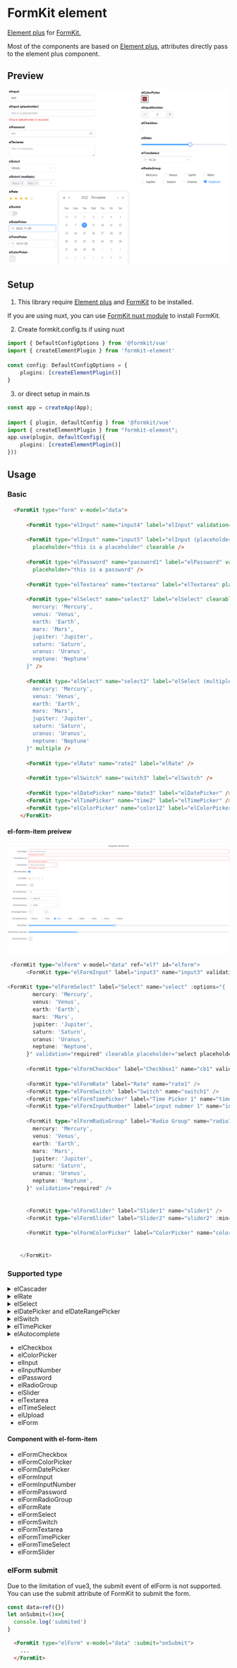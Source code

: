 # FormKit element

<a href="https://element-plus.org/">Element plus</a> for <a href="https://formkit.com/">FormKit.</a>

Most of the components are based on <a href="https://element-plus.org/">Element plus</a>, attributes directly pass to the element plus component.

## Preview

<img src="https://raw.githubusercontent.com/mathsgod/formkit-element/main/preview/ui.png" alt="preview" />

## Setup

1. This library require <a href="https://element-plus.org/">Element plus</a> and <a href="https://formkit.com/">FormKit</a> to be installed.

If you are using nuxt, you can use <a href="https://formkit.com/essentials/installation">FormKit nuxt module</a> to install FormKit.


2. Create formkit.config.ts if using nuxt
```typescript
import { DefaultConfigOptions } from '@formkit/vue'
import { createElementPlugin } from 'formkit-element'

const config: DefaultConfigOptions = {
    plugins: [createElementPlugin()]
}
```

3. or direct setup in main.ts
```typescript
const app = createApp(App);

import { plugin, defaultConfig } from '@formkit/vue'
import { createElementPlugin } from "formkit-element";
app.use(plugin, defaultConfig({
    plugins: [createElementPlugin()]
}))
```

## Usage

### Basic

```html
  <FormKit type="form" v-model="data">

      <FormKit type="elInput" name="input4" label="elInput" validation="required" />

      <FormKit type="elInput" name="input5" label="elInput (placeholder)" validation="required"
        placeholder="this is a placeholder" clearable />

      <FormKit type="elPassword" name="password1" label="elPassword" validation="required" show-password clearable
        placeholder="this is a password" />

      <FormKit type="elTextarea" name="textarea" label="elTextarea" placeholder="this is a textarea" />

      <FormKit type="elSelect" name="select2" label="elSelect" clearable :options="{
        mercury: 'Mercury',
        venus: 'Venus',
        earth: 'Earth',
        mars: 'Mars',
        jupiter: 'Jupiter',
        saturn: 'Saturn',
        uranus: 'Uranus',
        neptune: 'Neptune'
      }" />

      <FormKit type="elSelect" name="select2" label="elSelect (multiple)" :options="{
        mercury: 'Mercury',
        venus: 'Venus',
        earth: 'Earth',
        mars: 'Mars',
        jupiter: 'Jupiter',
        saturn: 'Saturn',
        uranus: 'Uranus',
        neptune: 'Neptune'
      }" multiple />

      <FormKit type="elRate" name="rate2" label="elRate" />

      <FormKit type="elSwitch" name="switch3" label="elSwitch" />

      <FormKit type="elDatePicker" name="date3" label="elDatePicker" />
      <FormKit type="elTimePicker" name="time2" label="elTimePicker" />
      <FormKit type="elColorPicker" name="color12" label="elColorPicker" />
    </FormKit>
```




#### el-form-item preivew

<img src="https://raw.githubusercontent.com/mathsgod/formkit-element/main/preview/formItem.png" alt="preview" />


```typescript
 <FormKit type="elForm" v-model="data" ref="elf" id="elform">
      <FormKit type="elFormInput" label="input3" name="input3" validation="required" placeholder="testing3" clearable />

<FormKit type="elFormSelect" label="Select" name="select" :options="{
        mercury: 'Mercury',
        venus: 'Venus',
        earth: 'Earth',
        mars: 'Mars',
        jupiter: 'Jupiter',
        saturn: 'Saturn',
        uranus: 'Uranus',
        neptune: 'Neptune',
      }" validation="required" clearable placeholder="select placeholder" filterable multiple />

      <FormKit type="elFormCheckbox" label="Checkbox1" name="cb1" validation="required" />

      <FormKit type="elFormRate" label="Rate" name="rate1" />
      <FormKit type="elFormSwitch" label="Switch" name="switch1" />
      <FormKit type="elFormTimePicker" label="Time Picker 1" name="time_picker_1" />
      <FormKit type="elFormInputNumber" label="input nubmer 1" name="input_number_1" />

      <FormKit type="elFormRadioGroup" label="Radio Group" name="radio1" :options="{
        mercury: 'Mercury',
        venus: 'Venus',
        earth: 'Earth',
        mars: 'Mars',
        jupiter: 'Jupiter',
        saturn: 'Saturn',
        uranus: 'Uranus',
        neptune: 'Neptune',
      }" validation="required" />


      <FormKit type="elFormSlider" label="Slider1" name="slider1" />
      <FormKit type="elFormSlider" label="Slider2" name="slider2" :min="100" :max="200" :step="2" />

      <FormKit type="elFormColorPicker" label="ColorPicker" name="color1" />


    </FormKit>
```


### Supported type
<details>
  <summary>elCascader</summary>
<img src="https://raw.githubusercontent.com/mathsgod/formkit-element/main/preview/elCascader.png"/>
</details>

<details>
  <summary>elRate</summary>
<img src="https://raw.githubusercontent.com/mathsgod/formkit-element/main/preview/elRate.png"/>

```html
<FormKit type="form" v-model="data">
    <FormKit type="elFormRate" label="elFormRate" name="rate" />

    <FormKit type="elRate" label="elRate" name="rate" help="help text" />

    <FormKit type="elRate" label="elRate" name="rate" :texts="['oops', 'disappointed', 'normal', 'good', 'great']"
        show-text />

    <FormKit type="elRate" label="elRate (allow-half)" name="rate_half" allow-half />
</FormKit>
```

</details>

<details>
  <summary>elSelect</summary>
  <img src="https://raw.githubusercontent.com/mathsgod/formkit-element/main/preview/elSelect.png"/>

Custom template of select options
```html
<script setup>
import { ref } from "vue";
const data = ref({});
   
const cities = [
    {
        value: 'Beijing',
        label: 'Beijing',
    },
    {
        value: 'Shanghai',
        label: 'Shanghai',
    },
    {
        value: 'Nanjing',
        label: 'Nanjing',
    },
    {
        value: 'Chengdu',
        label: 'Chengdu',
    },
    {
        value: 'Shenzhen',
        label: 'Shenzhen',
    },
    {
        value: 'Guangzhou',
        label: 'Guangzhou',
    },
]

</script>
<template>
  <FormKit type="elSelect" label="select (Custom template)" name="input1" :options="cities">
      <template #option="{ item }">
          <span style="float: left">{{ item.label }}</span>
          <span style="
              float: right;
              color: var(--el-text-color-secondary);
              font-size: 13px;
              ">{{ item.value }}
          </span>
      </template>
  </FormKit>
<template>
```

</details>

<details>
  <summary>elDatePicker and elDateRangePicker</summary>  
<img src="https://raw.githubusercontent.com/mathsgod/formkit-element/main/preview/elDatePicker.png"/>

```html
<FormKit type="group" v-model="data">
  <FormKit type="elDatePicker" label="elDatePicker" name="date1" validation="required" />
  <FormKit type="elDateRangePicker" label="elDateRangePicker" name="date2" />
</FormKit>
```

</details>

<details>
  <summary>elSwitch</summary>  
<img src="https://raw.githubusercontent.com/mathsgod/formkit-element/main/preview/elSwitch.png"/>

```html
    <FormKit type="group" v-model="data">
        <FormKit type="elSwitch" label="elSwitch" name="switch1" />
        <FormKit type="elSwitch" label="elSwitch (size)" name="switch2" size="large" />
        <FormKit type="elSwitch" name="swtich3" active-text="Pay by month" inactive-text="Pay by year" />
    </FormKit>
```

</details>

<details>
  <summary>elTimePicker</summary>
<img src="https://raw.githubusercontent.com/mathsgod/formkit-element/main/preview/elTimePicker.png"/>

```html
<FormKit type="group" v-model="data">
  <FormKit type="elTimePicker" label="elTimePicker" name="time1" />
  <FormKit type="elTimePicker" label="elTimePicker (range)" name="time2" is-range />
</FormKit>
```

</details>

<details>
  <summary>elAutocomplete</summary>
<img src="https://raw.githubusercontent.com/mathsgod/formkit-element/main/preview/elAutocomplete.png"/>

```html
<script setup>
import { ref } from "vue";
const data = ref({})
const createFilter = (queryString) => {
    return (restaurant) => {
        return (
            restaurant.value.toLowerCase().indexOf(queryString.toLowerCase()) === 0
        )
    }
}

const restaurants = ref([
    { value: 'vue', link: 'https://github.com/vuejs/vue' },
    { value: 'element', link: 'https://github.com/ElemeFE/element' },
    { value: 'cooking', link: 'https://github.com/ElemeFE/cooking' },
    { value: 'mint-ui', link: 'https://github.com/ElemeFE/mint-ui' },
    { value: 'vuex', link: 'https://github.com/vuejs/vuex' },
    { value: 'vue-router', link: 'https://github.com/vuejs/vue-router' },
    { value: 'babel', link: 'https://github.com/babel/babel' },
])

let querySearch = (queryString, cb) => {
    const results = queryString
        ? restaurants.value.filter(createFilter(queryString))
        : restaurants.value
    // call callback function to return suggestions
    cb(results)
}

</script>
<template>


    <pre wrap>{{ data }}</pre>
    <FormKit type="group" v-model="data">
        <FormKit type="elAutocomplete" label="elAutocomplete" name="value1" placeholder="Please Input"
            :fetch-suggestions="querySearch" />
    </FormKit>



</template>
```

</details>

- elCheckbox
- elColorPicker
- elInput
- elInputNumber
- elPassword
- elRadioGroup
- elSlider
- elTextarea 
- elTimeSelect
- elUpload
- elForm


#### Component with el-form-item
- elFormCheckbox
- elFormColorPicker
- elFormDatePicker
- elFormInput
- elFormInputNumber
- elFormPassword
- elFormRadioGroup
- elFormRate
- elFormSelect
- elFormSwitch
- elFormTextarea
- elFormTimePicker
- elFormTimeSelect
- elFormSlider


### elForm submit

Due to the limitation of vue3, the submit event of elForm is not supported. You can use the submit attribute of FormKit to submit the form.

```typescript
const data=ref({})
let onSubmit=()=>{
  console.log('submited')
}

```

```html
  <FormKit type="elForm" v-model="data" :submit="onSubmit">
    ...   
  </FormKit>
```





